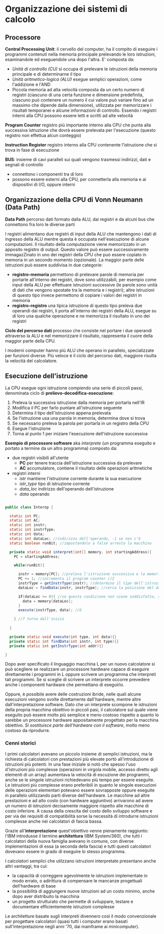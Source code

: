 # Organizzazione dei sistemi di calcolo

## Processore

**Central Processing Unit**: il cervello del computer, ha il compito di eseguire i programmi contenuti nella memoria principale prelevando le loro istruzioni, esaminandole ed eseguendole una dopo l'altra. E' composta da:

* _Unità di controllo (CU)_ si occupa di prelevare le istruzioni della memoria principale e di determinarne il tipo
* _Unità aritmetico-logica (ALU)_ esegue semplici operazioni, come l'addizione e l'AND
* Piccola memoria ad alta velocità composta da un certo numero di registri (ciascuno di una certa funzione e dimensione predefinita, ciascuno può contenere un numero il cui valore può variare fino ad un massimo che dipende dalla dimensione), utilizzata per memorizzare i risultati temporanei e alcune informazioni di controllo. Essendo i registri interni alla CPU possono essere letti e scritti ad alte velocità

**Program Counter** registro più importante interno alla CPU che punta alla successiva istruzione che dovrà essere prelevata per l'esecuzione (questo registro non effettua alcun conteggio)

**Instruction Register** registro interno alla CPU contenente l'istruzione che si trova in fase di esecuzione

**BUS**: insieme di cavi paralleli sui quali vengono trasmessi indirizzi, dati e segnali di controllo

* connettono i componenti tra di loro
* possono essere esterni alla CPU, per connetterla alla memoria e ai dispositivi di I/O, oppure interni
  
## Organizzazione della CPU di Vonn Neumann (Data Path)
  
**Data Path** percorso dati formato dalla ALU, dai registri e da alcuni bus che connettono fra loro le diverse parti
  
I registri alimentano due registri di input della ALU che mantengono i dati di ingresso della ALU mentre questa è occupata nell'esecuzione di alcune computazioni. Il risultato della computazione viene memorizzato in un apposito registro di output. Questo valore può essere successivamente immagazZinato in uno dei registri della CPU che può essere copiato in memoria in un secondo momento (opzionale). La maggior parte delle istruzioni può essere suddivisa in due categorie:
  
* **registro-memoria** permettono di prelevare parole di memoria per portarle all'interno dei registri, dove sono utilizzabili, per esempio come input della ALU per effettuare istruzioni successive (le parole sono unità di dati che vengono spostate tra la memoria e i registri); altre istruzioni di questo tipo invece permettono di copiare i valori dei registri in memoria
* **registro-registro** una tipica istruzione di questo tipo preleva due operandi dai registri, li porta all'interno dei registri della ALU, esegue su di loro una qualche operazione e ne memorizza il risultato in uno dei registri
  
**Ciclo del percorso dati** processo che consiste nel portare i due operandi attraverso la ALU e nel memorizzare il risultato, rappresenta il cuore della maggior parte della CPU.
  
I moderni computer hanno più ALU che operano in parallelo, specializzate per funzioni diverse. Più veloce è il ciclo del percorso dati, maggiore risulta la velocità del calcolatore.
  
## Esecuzione dell'istruzione
  
La CPU esegue ogni istruzione compiendo una serie di piccoli passi, denominata ciclo di **prelievo-decodifica-esecuzione**:
  
1. Preleva la successiva istruzione dalla memoria per portarla nell'IR
2. Modifica il PC per farlo puntare all'istruzione seguente
3. Determina il tipo dell'istruzione appena prelevata
4. Se l'istruzione usa una parola in memoria, determina dove si trova
5. Se necessario preleva la parola per portarla in un registro della CPU
6. Esegue l'istruzione
7. Torna al punto 1 per iniziare l'esecuzione dell'istruzione successiva

**Esempio di processore software** aka _interprete_ (un programma eseguito e portato a termine da un altro programma) composto da:

* due registri visibili all'utente
  * **PC** per tenere traccia dell'istruzione successiva da prelevare
  * **AC** accumulatore, contiene il risultato delle operazioni aritmetiche
* registri interni
  * _istr_ mantiene l'istruzione corrente durante la sua esecuzione
  * *istr_type* tipo di istruzione corrente
  * *data_loc* indirizzo dell'operando dell'istruzione
  * *data* operando

```java

public class Interop {

  static int PC;
  static int AC;
  static int instr;
  static int instrType;
  static int data;
  static int dataLoc; //indirizzo dell'operando, -1 se non c'è
  static boolean runBit; //impostandolo a false arresta la macchina

  private static void interpret(int[] memory, int startingAddress){
    PC = startingAddress;

    while(runBit){

      instr = memory[PC]; //preleva l'istruzione successiva e la memorizza in instr (istruzione corrente) //1
      PC += 1; //incrementa il program counter //2
      instrType = getInstrType(instr); //determino il tipo dell'istruzione //3
      dataLoc = findData(instr, instrType); //cerca la posizione del dato //4

      if(dataLoc >= 0){ //se questa condizione non viene soddisfatta, allora significa che non c'è nessun operando //5
        data = memory[dataLoc];
      }
      execute(instrType, data); //6

    } //7 torna dall'inizio
  
  }

  private static void execute(int type, int data){}
  private static int findData(int instr, int type){}
  private static int getInstrType(int addr){}

}

```

Dopo aver specificato il linguaggio macchina L per un nuovo calcolatore si può scegliere se realizzare un processore hardware capace di eseguire direttamente i programmi in L oppure scrivere un programma che interpreti tali programmi. Se si sceglie di scrivere un interprete occorre prevedere anche i componenti hardware che permettano di eseguirlo.

Oppure, è possibile avere delle costruzioni ibride, nelle quali alcune esecuzioni vengono svolte direttamente dall'hardware, mentre altre dall'interpretazione software. Dato che un interprete scompone le istruzioni della propria macchina obiettivo in piccoli pasi, il calcolatore sul quale viene eseguito può essere molto più semplice e meno costoso rispetto a quanto lo sarebbe un processore hardware appositamente progettato per la macchina obiettivo. _Si sostituisce parte dell'hardware con il software_, molto meno costoso da riprodurre.

### Cenni storici

I primi calcolatori avevano un piccolo insieme di semplici istruzioni, ma la richiesta di calcolatori con prestazioni più elevate portò all'introduzione di istruzioni più potenti. In una fase iniziale si notò che spesso l'uso d'istruzioni più complesse (operazioni in virgola mobile, accesso diretto agli elementi di un array) aumentava la velocità di escuzione dei programmi, anche se le singole istruzioni richiedevano più tempo per essere eseguite. Le istruzioni più complesse erano preferibili in quanto le singole esecuzioni delle operazioni elementari potevano essere sovrapposte oppure eseguite in parallelo utilizzando parti diverse dell'hardware. Le macchine ad altre prestazioni e ad alto costo (con hardware aggiuntivo) arrivarono ad avere un numero di istruzioni decisamente maggiore rispetto alle macchine di costo inferiore. A causa della crescita del costo dello sviluppo software e per via dei requisiti di compatibilità sorse la necessità di introdurre istruzioni complesse anche nei calcolatori di fascia bassa.

Grazie all'**interpretazione** quest'obiettivo venne pienamente raggiunto: l'IBM introdusse il termine **architettura**  (IBM System/360), che tutti i calcolatori della nuova famiglia avevano in comune, con diverse implementazioni di essa (a seconda della fascia) e tutti questi calcolatori dovevano essere in grado di eseguire lo stesso programma.

I calcolatori semplici che utilzzano istruzioni interpretate presentano anche altri vantaggi, tra cui:

* la capacità di correggere agevolmente le istruzioni implementate in modo errato, o adirittura di compensare le mancanze progettuali dell'hardware di base
* la possibilità di aggiungere nuove istruzioni ad un costo minimo, anche dopo aver distribuito la macchina
* un progetto strutturato che permette di sviluppare, testare e documentare efficientemente istruzioni complesse

Le architetture basate sugli interpreti divennero così il modo convenzionale per progettare calcolatori (quasi tutti i computer erano basati sull'interpretazione negli anni '70, dai mainframe ai minicomputer).
